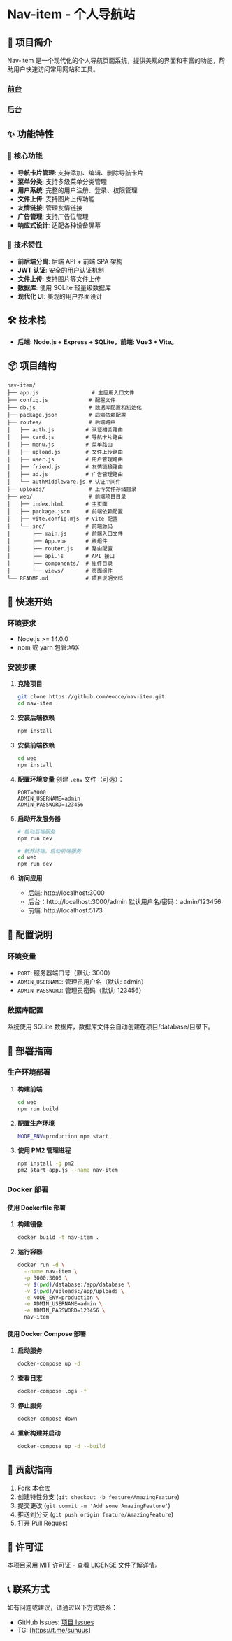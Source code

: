 # Nav-item - 个人导航站

## 📖 项目简介

Nav-item 是一个现代化的个人导航页面系统，提供美观的界面和丰富的功能，帮助用户快速访问常用网站和工具。
### [前台](https://github.com/eooce/nav-item/blob/main/assets/前台.jpg)
### [后台](https://github.com/eooce/nav-item/blob/main/assets/后台.jpg)

## ✨ 功能特性

### 🎯 核心功能
- **导航卡片管理**: 支持添加、编辑、删除导航卡片
- **菜单分类**: 支持多级菜单分类管理
- **用户系统**: 完整的用户注册、登录、权限管理
- **文件上传**: 支持图片上传功能
- **友情链接**: 管理友情链接
- **广告管理**: 支持广告位管理
- **响应式设计**: 适配各种设备屏幕

### 🔧 技术特性
- **前后端分离**: 后端 API + 前端 SPA 架构
- **JWT 认证**: 安全的用户认证机制
- **文件上传**: 支持图片等文件上传
- **数据库**: 使用 SQLite 轻量级数据库
- **现代化 UI**: 美观的用户界面设计

## 🛠️ 技术栈
- **后端: Node.js + Express + SQLite，前端: Vue3 + Vite。**

## 📦 项目结构

```
nav-item/
├── app.js                 # 主应用入口文件
├── config.js             # 配置文件
├── db.js                 # 数据库配置和初始化
├── package.json          # 后端依赖配置
├── routes/               # 后端路由
│   ├── auth.js          # 认证相关路由
│   ├── card.js          # 导航卡片路由
│   ├── menu.js          # 菜单路由
│   ├── upload.js        # 文件上传路由
│   ├── user.js          # 用户管理路由
│   ├── friend.js        # 友情链接路由
│   ├── ad.js            # 广告管理路由
│   └── authMiddleware.js # 认证中间件
├── uploads/              # 上传文件存储目录
├── web/                  # 前端项目目录
│   ├── index.html       # 主页面
│   ├── package.json     # 前端依赖配置
│   ├── vite.config.mjs  # Vite 配置
│   └── src/             # 前端源码
│       ├── main.js      # 前端入口文件
│       ├── App.vue      # 根组件
│       ├── router.js    # 路由配置
│       ├── api.js       # API 接口
│       ├── components/  # 组件目录
│       └── views/       # 页面组件
└── README.md            # 项目说明文档
```

## 🚀 快速开始

### 环境要求
- Node.js >= 14.0.0
- npm 或 yarn 包管理器

### 安装步骤

1. **克隆项目**
   ```bash
   git clone https://github.com/eooce/nav-item.git
   cd nav-item
   ```

2. **安装后端依赖**
   ```bash
   npm install
   ```

3. **安装前端依赖**
   ```bash
   cd web
   npm install
   ```

4. **配置环境变量**
   创建 `.env` 文件（可选）：
   ```env
   PORT=3000
   ADMIN_USERNAME=admin
   ADMIN_PASSWORD=123456
   ```

5. **启动开发服务器**
   ```bash
   # 启动后端服务
   npm run dev
   
   # 新开终端，启动前端服务
   cd web
   npm run dev
   ```

6. **访问应用**
   - 后端: http://localhost:3000
   - 后台：http://localhost:3000/admin  默认用户名/密码：admin/123456
   - 前端: http://localhost:5173

## 🔧 配置说明

### 环境变量
- `PORT`: 服务器端口号（默认: 3000）
- `ADMIN_USERNAME`: 管理员用户名（默认: admin）
- `ADMIN_PASSWORD`: 管理员密码（默认: 123456）

### 数据库配置
系统使用 SQLite 数据库，数据库文件会自动创建在项目/database/目录下。

## 🚀 部署指南

### 生产环境部署

1. **构建前端**
   ```bash
   cd web
   npm run build
   ```

2. **配置生产环境**
   ```bash
   NODE_ENV=production npm start
   ```

3. **使用 PM2 管理进程**
   ```bash
   npm install -g pm2
   pm2 start app.js --name nav-item
   ```

### Docker 部署

#### 使用 Dockerfile 部署

1. **构建镜像**
   ```bash
   docker build -t nav-item .
   ```

2. **运行容器**
   ```bash
   docker run -d \
     --name nav-item \
     -p 3000:3000 \
     -v $(pwd)/database:/app/database \
     -v $(pwd)/uploads:/app/uploads \
     -e NODE_ENV=production \
     -e ADMIN_USERNAME=admin \
     -e ADMIN_PASSWORD=123456 \
     nav-item
   ```

#### 使用 Docker Compose 部署

1. **启动服务**
   ```bash
   docker-compose up -d
   ```

2. **查看日志**
   ```bash
   docker-compose logs -f
   ```

3. **停止服务**
   ```bash
   docker-compose down
   ```

4. **重新构建并启动**
   ```bash
   docker-compose up -d --build
   ```

## 🤝 贡献指南

1. Fork 本仓库
2. 创建特性分支 (`git checkout -b feature/AmazingFeature`)
3. 提交更改 (`git commit -m 'Add some AmazingFeature'`)
4. 推送到分支 (`git push origin feature/AmazingFeature`)
5. 打开 Pull Request

## 📄 许可证

本项目采用 MIT 许可证 - 查看 [LICENSE](LICENSE) 文件了解详情。

## 📞 联系方式

如有问题或建议，请通过以下方式联系：
- GitHub Issues: [项目 Issues](https://github.com/eooce/nav-item/issues)
- TG: [https://t.me/sunuus]
